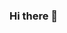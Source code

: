 ### Hi there 👋

<!--
**laurenaphillips06/laurenaphillips06** is a ✨ _special_ ✨ repository because its `README.md` (this file) appears on your GitHub profile.

Here are some ideas to get you started:


- ⚡ Fun fact: no
-->
